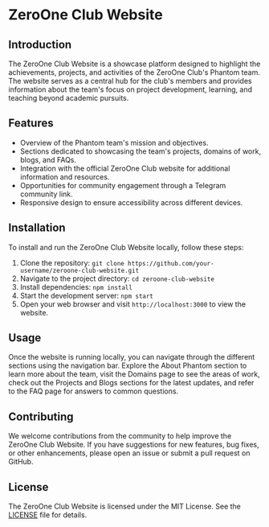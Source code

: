 # ZeroOne Club Website

## Introduction

The ZeroOne Club Website is a showcase platform designed to highlight the achievements, projects, and activities of the ZeroOne Club's Phantom team. The website serves as a central hub for the club's members and provides information about the team's focus on project development, learning, and teaching beyond academic pursuits.

## Features

- Overview of the Phantom team's mission and objectives.
- Sections dedicated to showcasing the team's projects, domains of work, blogs, and FAQs.
- Integration with the official ZeroOne Club website for additional information and resources.
- Opportunities for community engagement through a Telegram community link.
- Responsive design to ensure accessibility across different devices.

## Installation

To install and run the ZeroOne Club Website locally, follow these steps:

1. Clone the repository: `git clone https://github.com/your-username/zeroone-club-website.git`
2. Navigate to the project directory: `cd zeroone-club-website`
3. Install dependencies: `npm install`
4. Start the development server: `npm start`
5. Open your web browser and visit `http://localhost:3000` to view the website.

## Usage

Once the website is running locally, you can navigate through the different sections using the navigation bar. Explore the About Phantom section to learn more about the team, visit the Domains page to see the areas of work, check out the Projects and Blogs sections for the latest updates, and refer to the FAQ page for answers to common questions.

## Contributing

We welcome contributions from the community to help improve the ZeroOne Club Website. If you have suggestions for new features, bug fixes, or other enhancements, please open an issue or submit a pull request on GitHub.

## License

The ZeroOne Club Website is licensed under the MIT License. See the [LICENSE](LICENSE) file for details.
